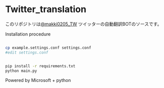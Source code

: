 # Twitter_translation
このリポジトリは[@makki0205_TW](https://twitter.com/makki0205_TW)
ツイッターの自動翻訳BOTのソースです。


Installation procedure
```sh

cp example.settings.conf settings.conf
#edit settings.conf


pip install -r requirements.txt
python main.py
```


Powered by Microsoft + python 
